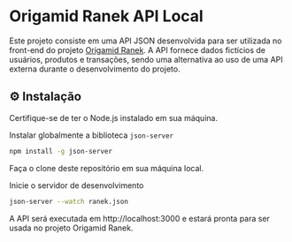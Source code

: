 
# Origamid Ranek API Local

Este projeto consiste em uma API JSON desenvolvida para ser utilizada no front-end do projeto [Origamid Ranek](https://github.com/luizchaaves/origamid-ranek). A API fornece dados fictícios de usuários, produtos e transações, sendo uma alternativa ao uso de uma API externa durante o desenvolvimento do projeto.

## ⚙️ Instalação

Certifique-se de ter o Node.js instalado em sua máquina.

Instalar globalmente a biblioteca `json-server`

```bash
npm install -g json-server
```

Faça o clone deste repositório em sua máquina local.

Inicie o servidor de desenvolvimento

```bash
json-server --watch ranek.json
```

A API será executada em http://localhost:3000 e estará pronta para ser usada no projeto Origamid Ranek.

